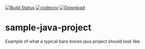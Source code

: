 [![Build Status](https://travis-ci.org/lily-mistral/sample-java-project.svg?branch=master)](https://travis-ci.org/lily-mistral/sample-java-project)
[![codecov](https://codecov.io/gh/lily-mistral/sample-java-project/branch/master/graph/badge.svg)](https://codecov.io/gh/lily-mistral/sample-java-project)
[![Download](https://api.bintray.com/packages/lilymistral/libs-snapshots-local/sample-java-project/images/download.svg) ](https://bintray.com/lilymistral/libs-snapshots-local/sample-java-project/_latestVersion)

# sample-java-project
Example of what a typical bare bones java project should look like
